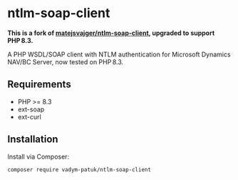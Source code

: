 # ntlm-soap-client

**This is a fork of [matejsvajger/ntlm-soap-client](https://github.com/matejsvajger/ntlm-soap-client), upgraded to support PHP 8.3.**

A PHP WSDL/SOAP client with NTLM authentication for Microsoft Dynamics NAV/BC Server, now tested on PHP 8.3.

## Requirements

- PHP >= 8.3
- ext-soap
- ext-curl

## Installation

Install via Composer:

```bash
composer require vadym-patuk/ntlm-soap-client
